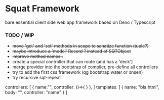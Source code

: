 # Squat Framework

bare essential client side web app framework based on Deno / Typescript

### TODO / WIP
- ~~move 'get' and 'set' methods in scope to sanatize function (tuple?)~~
- ~~maybe introduce a 'model' Record ? instead of SQTObject~~
- ~~improve method names..~~
- create a special controller that can route (and has a 'deck')
- merge provider into the bootstrap of compiler, pre-define all controllers
- try to add the first css framework (qg bootstrap water or onsen)
- try recursive sqt-repeat

controllers: [
  {
     name:"",
     controller: ()=>{
     }
  },
]
templates: [
  {
    name: "bla.html",
    body: "<html></html>",
    controller: "name"
  }
]

